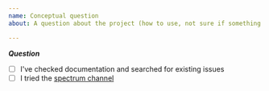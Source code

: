 ```yaml
---
name: Conceptual question
about: A question about the project (how to use, not sure if something is wrong, etc.)

---
```


<!-- Not following the template might result in your issue being closed without further notice -->
**_Question_**

* [ ] I've checked documentation and searched for existing issues
* [ ] I tried the [spectrum channel](https://spectrum.chat/mobx-state-tree/general?tab=posts)

<!-- Write your question below -->
